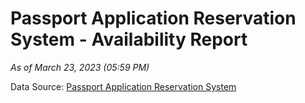 # Passport Application Reservation System - Availability Report

*As of March 23, 2023 (05:59 PM)*

Data Source: [Passport Application Reservation System](https://eservices.immigration.gov.lk:8443/appointment/pages/reservationApplication.xhtml)